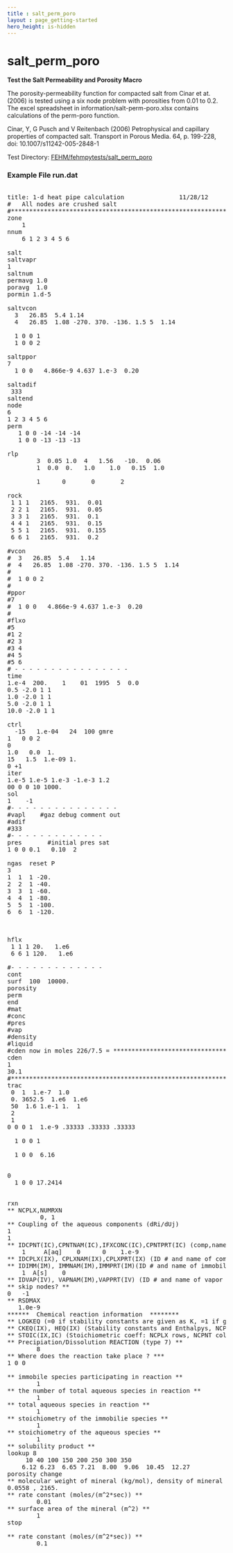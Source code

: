 ```yaml
---
title : salt_perm_poro
layout : page_getting-started
hero_height: is-hidden
---
```


# salt_perm_poro

**Test the Salt Permeability and Porosity Macro**

The porosity-permeability function for compacted salt from Cinar et at. (2006) is tested using a six node problem with porosities from 0.01 to 0.2. The excel spreadsheet in information/salt-perm-poro.xlsx contains calculations of the perm-poro function.

Cinar, Y, G Pusch and V Reitenbach (2006) Petrophysical and capillary properties of compacted salt. Transport in Porous Media. 64, p. 199-228, doi: 10.1007/s11242-005-2848-1

Test Directory: [FEHM/fehmpytests/salt_perm_poro](https://github.com/lanl/FEHM/tree/master/fehmpytests/salt_perm_poro)


### Example File run.dat 

<pre>

title: 1-d heat pipe calculation               11/28/12
#   All nodes are crushed salt
#************************************************************************75
zone
	1
nnum
	6 1 2 3 4 5 6

salt
saltvapr
1
saltnum
permavg 1.0
poravg  1.0
pormin 1.d-5

saltvcon
  3   26.85  5.4 1.14
  4   26.85  1.08 -270. 370. -136. 1.5 5  1.14

  1 0 0 1
  1 0 0 2

saltppor 
7
  1 0 0   4.866e-9 4.637 1.e-3  0.20
 
saltadif
 333
saltend    
node
6
1 2 3 4 5 6
perm 
   1 0 0 -14 -14 -14
   1 0 0 -13 -13 -13

rlp
        3  0.05 1.0  4   1.56   -10.  0.06
        1  0.0  0.   1.0    1.0   0.15  1.0

        1      0       0       2

rock  
 1 1 1   2165.  931.  0.01
 2 2 1   2165.  931.  0.05
 3 3 1   2165.  931.  0.1
 4 4 1   2165.  931.  0.15
 5 5 1   2165.  931.  0.155
 6 6 1   2165.  931.  0.2

#vcon
#  3   26.85  5.4   1.14
#  4   26.85  1.08 -270. 370. -136. 1.5 5  1.14
#
#  1 0 0 2
#
#ppor
#7
#  1 0 0   4.866e-9 4.637 1.e-3  0.20
#
#flxo 
#5
#1 2 
#2 3
#3 4
#4 5
#5 6
# - - - - - - - - - - - - - - - - 
time
1.e-4  200.    1    01  1995  5  0.0 
0.5 -2.0 1 1
1.0 -2.0 1 1
5.0 -2.0 1 1
10.0 -2.0 1 1

ctrl
  -15   1.e-04   24  100 gmre
1   0 0 2
0 
1.0   0.0  1.
15   1.5  1.e-09 1.  
0 +1 
iter
1.e-5 1.e-5 1.e-3 -1.e-3 1.2
00 0 0 10 1000.
sol
1    -1
#- - - - - - - - - - - - - - -
#vapl    #gaz debug comment out
#adif
#333
#- - - - - - - - - - - - -
pres       #initial pres sat
1 0 0 0.1   0.10  2

ngas  reset P
3
1  1  1 -20.
2  2  1 -40.
3  3  1 -60.
4  4  1 -80.
5  5  1 -100.
6  6  1 -120.



hflx
 1 1 1 20.   1.e6
 6 6 1 120.   1.e6

#- - - - - - - - - - - - -
cont
surf  100  10000.
porosity
perm
end
#mat
#conc
#pres
#vap  
#density
#liquid
#cden now in moles 226/7.5 = *****************************************
cden
1
30.1
#***********************************************************
trac
 0  1  1.e-7  1.0
 0. 3652.5  1.e6  1.e6
 50  1.6 1.e-1 1.  1
 2
 1
0 0 0 1  1.e-9 .33333 .33333 .33333

  1 0 0 1

  1 0 0  6.16 


0
  1 0 0 17.2414


rxn
** NCPLX,NUMRXN
         0, 1
** Coupling of the aqueous components (dRi/dUj)
1
1
** IDCPNT(IC),CPNTNAM(IC),IFXCONC(IC),CPNTPRT(IC) (comp,name,cond.; NCPNT rows)
    1     A[aq]    0      0    1.e-9
** IDCPLX(IX), CPLXNAM(IX),CPLXPRT(IX) (ID # and name of complex, NCPLX rows)
** IDIMM(IM), IMMNAM(IM),IMMPRT(IM)(ID # and name of immobile spec, NIMM rows)
    1  A[s]    0
** IDVAP(IV), VAPNAM(IM),VAPPRT(IV) (ID # and name of vapor species, NVAP rows)
** skip nodes? **
0   -1
** RSDMAX
   1.0e-9
******  Chemical reaction information  ********
** LOGKEQ (=0 if stability constants are given as K, =1 if given as log(K))
** CKEQ(IX), HEQ(IX) (Stability constants and Enthalpys, NCPLX rows)
** STOIC(IX,IC) (Stoichiometric coeff: NCPLX rows, NCPNT columns)
** Precipiation/Dissolution REACTION (type 7) **
        8
** Where does the reaction take place ? ***
1 0 0

** immobile species participating in reaction **
        1
** the number of total aqueous species in reaction **
        1
** total aqueous species in reaction **
        1
** stoichiometry of the immobilie species **
        1
** stoichiometry of the aqueous species **
        1
** solubility product **
lookup 8
     10 40 100 150 200 250 300 350
    6.12 6.23  6.65 7.21  8.00  9.06  10.45  12.27
porosity change
** molecular weight of mineral (kg/mol), density of mineral (kg/m^3) SALT Wikipedia**
0.0558 , 2165.
** rate constant (moles/(m^2*sec)) **
        0.01
** surface area of the mineral (m^2) **
        1
stop

** rate constant (moles/(m^2*sec)) **
        0.1
        
</pre>
